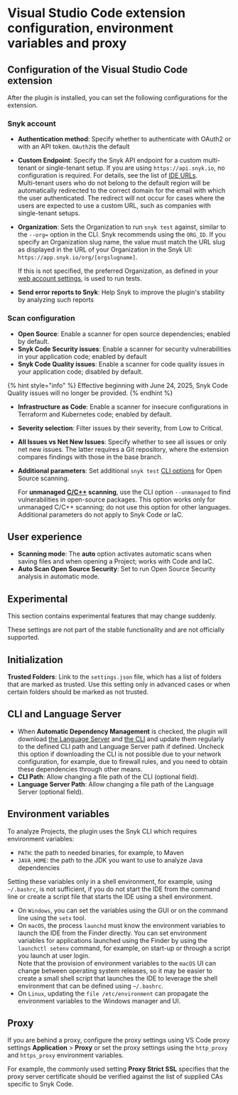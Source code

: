 # Visual Studio Code extension configuration, environment variables and proxy

## Configuration of the Visual Studio Code extension

After the plugin is installed, you can set the following configurations for the extension.

### Snyk account

* **Authentication method**: Specify whether to authenticate with OAuth2 or with an API token. `OAuth2`is the default
* **Custom Endpoint**: Specify the Snyk API endpoint for a custom multi-tenant or single-tenant setup. If you are using `https://api.snyk.io`, no configuration is required. For details, see the list of [IDE URLs](../../../working-with-snyk/regional-hosting-and-data-residency.md#ides-urls).\
  Multi-tenant users who do not belong to the default region will be automatically redirected to the correct domain for the email with which the user authenticated. The redirect will not occur for cases where the users are expected to use a custom URL, such as companies with single-tenant setups.
*   **Organization**: Sets the Organization to run `snyk test` against, similar to the `--org=` option in the CLI. Snyk recommends using the `ORG_ID`. If you specify an Organization slug name, the value must match the URL slug as displayed in the URL of your Organization in the Snyk UI: `https://app.snyk.io/org/[orgslugname]`.

    If this is not specified, the preferred Organization, as defined in your [web account settings](https://app.snyk.io/account), is used to run tests.
* **Send error reports to Snyk**: Help Snyk to improve the plugin's stability by analyzing such reports

### Scan configuration

* **Open Source**: Enable a scanner for open source dependencies; enabled by default.
* **Snyk Code Security issues**: Enable a scanner for security vulnerabilities in your application code; enabled by default
* **Snyk Code Quality issues**: Enable a scanner for code quality issues in your application code; disabled by default.

{% hint style="info" %}
Effective beginning with June 24, 2025, Snyk Code Quality issues will no longer be provided.
{% endhint %}

* **Infrastructure as Code**: Enable a scanner for insecure configurations in Terraform and Kubernetes code; enabled by default.
* **Severity selection**: Filter issues by their severity, from Low to Critical.
* **All Issues vs Net New Issues**: Specify whether to see all issues or only net new issues. The latter requires a Git repository, where the extension compares findings with those in the base branch.
*   **Additional parameters**: Set additional `snyk test` [CLI options](https://docs.snyk.io/snyk-cli/cli-reference#options-for-multiple-commands) for Open Source scanning.

    For **unmanaged [C/C++](../../../supported-languages-package-managers-and-frameworks/c-c++/) scanning**, use the CLI option `--unmanaged` to find vulnerabilities in open-source packages. This option works only for unmanaged C/C++ scanning; do not use this option for other languages. Additional parameters do not apply to Snyk Code or IaC.

## User experience

* **Scanning mode**: The **auto** option activates automatic scans when saving files and when opening a Project; works with Code and IaC.
* **Auto Scan Open Source Security**: Set to run Open Source Security analysis in automatic mode.

## Experimental

This section contains experimental features that may change suddenly.

These settings are not part of the stable functionality and are not officially supported.

## Initialization

**Trusted Folders**: Link to the `settings.json` file, which has a list of folders that are marked as trusted. Use this setting only in advanced cases or when certain folders should be marked as not trusted.

## CLI and Language Server

* When **Automatic Dependency Management** is checked, the plugin will download [the Language Server](../snyk-language-server/) and [the CLI](../../../snyk-cli/) and update them regularly to the defined CLI path and Language Server path if defined. Uncheck this option if downloading the CLI is not possible due to your network configuration, for example, due to firewall rules, and you need to obtain these dependencies through other means.
* **CLI Path**: Allow changing a file path of the CLI (optional field).
* **Language Server Path**: Allow changing a file path of the Language Server (optional field).

## Environment variables

To analyze Projects, the plugin uses the Snyk CLI which requires environment variables:

* `PATH`: the path to needed binaries, for example, to Maven
* `JAVA_HOME`: the path to the JDK you want to use to analyze Java dependencies

Setting these variables only in a shell environment, for example, using `~/.bashrc`, is not sufficient, if you do not start the IDE from the command line or create a script file that starts the IDE using a shell environment.

* On `Windows`, you can set the variables using the GUI or on the command line using the `setx` tool.
* On `macOS`, the process `launchd` must know the environment variables to launch the IDE from the Finder directly. You can set environment variables for applications launched using the Finder by using the `launchctl setenv` command, for example, on start-up or through a script you launch at user login.\
  Note that the provision of environment variables to the `macOS` UI can change between operating system releases, so it may be easier to create a small shell script that launches the IDE to leverage the shell environment that can be defined using `~/.bashrc`.
* On `Linux`, updating the `file /etc/environment` can propagate the environment variables to the Windows manager and UI.

## Proxy

If you are behind a proxy, configure the proxy settings using VS Code proxy settings **Application** > **Proxy** or set the proxy settings using the `http_proxy` and `https_proxy` environment variables.

For example, the commonly used setting **Proxy Strict SSL** specifies that the proxy server certificate should be verified against the list of supplied CAs specific to Snyk Code.
